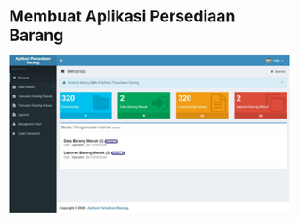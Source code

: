 
# Membuat Aplikasi Persediaan Barang

<p align="center">
<img src="https://github.com/ademaulanaa/aplikasi-persediaan-barang/blob/master/images.jpg">
